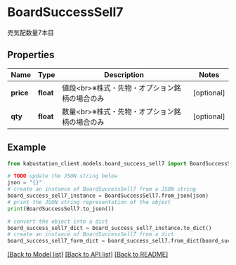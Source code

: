 # BoardSuccessSell7

売気配数量7本目

## Properties

Name | Type | Description | Notes
------------ | ------------- | ------------- | -------------
**price** | **float** | 値段&lt;br&gt;※株式・先物・オプション銘柄の場合のみ | [optional] 
**qty** | **float** | 数量&lt;br&gt;※株式・先物・オプション銘柄の場合のみ | [optional] 

## Example

```python
from kabustation_client.models.board_success_sell7 import BoardSuccessSell7

# TODO update the JSON string below
json = "{}"
# create an instance of BoardSuccessSell7 from a JSON string
board_success_sell7_instance = BoardSuccessSell7.from_json(json)
# print the JSON string representation of the object
print(BoardSuccessSell7.to_json())

# convert the object into a dict
board_success_sell7_dict = board_success_sell7_instance.to_dict()
# create an instance of BoardSuccessSell7 from a dict
board_success_sell7_form_dict = board_success_sell7.from_dict(board_success_sell7_dict)
```
[[Back to Model list]](../README.md#documentation-for-models) [[Back to API list]](../README.md#documentation-for-api-endpoints) [[Back to README]](../README.md)


